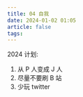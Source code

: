 ```yaml
---
title: 04 自我
date: 2024-01-02 01:05
article: false
tags: 
---
```


2024 计划:
1. 从 P 人变成 J 人
2. 尽量不要刷 B 站
3. 少玩 twitter